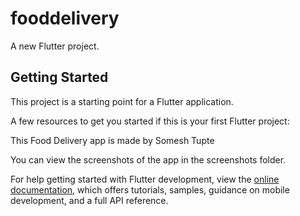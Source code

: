 # fooddelivery

A new Flutter project.

## Getting Started

This project is a starting point for a Flutter application.

A few resources to get you started if this is your first Flutter project:

This Food Delivery app is made by Somesh Tupte

You can view the screenshots of the app in the screenshots folder.

For help getting started with Flutter development, view the
[online documentation](https://docs.flutter.dev/), which offers tutorials,
samples, guidance on mobile development, and a full API reference.
